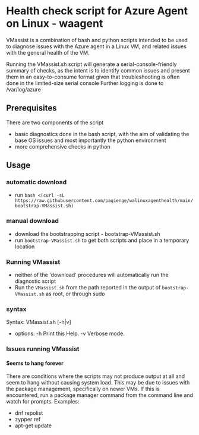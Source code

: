 # Health check script for Azure Agent on Linux - waagent
VMassist is a combination of bash and python scripts intended to be used to diagnose issues with the Azure agent in a Linux VM, and related issues with the general health of the VM.

Running the VMassist.sh script will generate a serial-console-friendly summary of checks, as the intent is to identify common issues and present them in an easy-to-consume format given that troubleshooting is often done in the limited-size serial console  Further logging is done to /var/log/azure

## Prerequisites
There are two components of the script
- basic diagnostics done in the bash script, with the aim of validating the base OS issues and most importantly the python environment
- more comprehensive checks in python

## Usage
### automatic download
- run `bash <(curl -sL https://raw.githubusercontent.com/pagienge/walinuxagenthealth/main/bootstrap-VMassist.sh)`

### manual download
- download the bootstrapping script - bootstrap-VMassist.sh
- run `bootstrap-VMassist.sh` to get both scripts and place in a temporary location

### Running VMassist
- neither of the 'download' procedures will automatically run the diagnostic script
- Run the `VMassist.sh` from the path reported in the output of `bootstrap-VMassist.sh` as root, or through sudo

### syntax
Syntax: VMassist.sh [-h|v]
- options:
   -h     Print this Help.
   -v     Verbose mode.

### Issues running VMassist
#### Seems to hang forever
There are conditions where the scripts may not produce output at all and seem to hang without causing system load.  This may be due to issues with the package management, specifically on newer VMs.  If this is encountered, run a package manager command from the command line and watch for prompts.  Examples:
- dnf repolist
- zypper ref
- apt-get update
